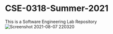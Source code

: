 # CSE-0318-Summer-2021
This is a Software Engineering Lab Repository
![Screenshot 2021-08-07 220320](https://user-images.githubusercontent.com/87440048/128606578-75a10b8d-72db-4e20-8648-3319de89c557.png)
